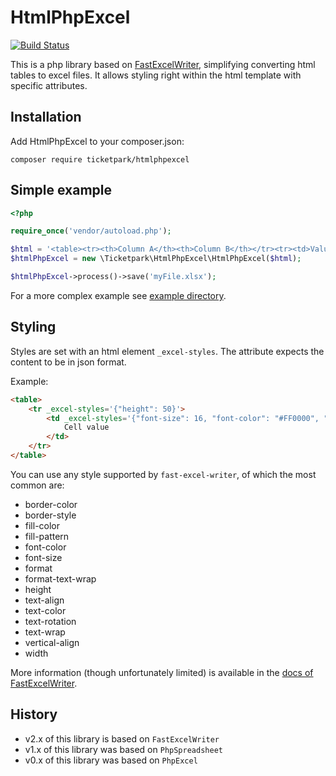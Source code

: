 # HtmlPhpExcel

[![Build Status](https://github.com/Ticketpark/HtmlPhpExcel/actions/workflows/tests.yml/badge.svg)](https://github.com/Ticketpark/HtmlPhpExcel/actions)

This is a php library based on [FastExcelWriter](https://github.com/aVadim483/fast-excel-writer), simplifying converting html tables to excel files. It allows styling right within the html template with specific attributes.

## Installation

Add HtmlPhpExcel to your composer.json:

```
composer require ticketpark/htmlphpexcel
```

## Simple example
```php
<?php

require_once('vendor/autoload.php');

$html = '<table><tr><th>Column A</th><th>Column B</th></tr><tr><td>Value A</td><td>Value B</td></tr></table>';
$htmlPhpExcel = new \Ticketpark\HtmlPhpExcel\HtmlPhpExcel($html);

$htmlPhpExcel->process()->save('myFile.xlsx');

```

For a more complex example see [example directory](example).

## Styling
Styles are set with an html element `_excel-styles`. The attribute expects the content to be in json format.

Example:
```html
<table>
    <tr _excel-styles='{"height": 50}'>
        <td _excel-styles='{"font-size": 16, "font-color": "#FF0000", "width": 200}'>
            Cell value
        </td>
    </tr>
</table>
```

You can use any style supported by `fast-excel-writer`, of which the most common are:

* border-color
* border-style
* fill-color
* fill-pattern
* font-color
* font-size
* format
* format-text-wrap
* height
* text-align
* text-color
* text-rotation
* text-wrap
* vertical-align
* width

More information (though unfortunately limited) is available in the [docs of FastExcelWriter](https://github.com/aVadim483/fast-excel-writer/blob/master/docs/04-styles.md).


## History

* v2.x of this library is based on `FastExcelWriter`
* v1.x of this library was based on `PhpSpreadsheet`
* v0.x of this library was based on `PhpExcel`